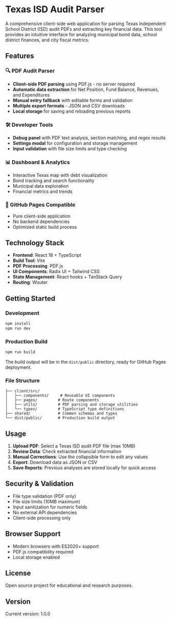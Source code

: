 # Texas ISD Audit Parser

A comprehensive client-side web application for parsing Texas Independent School District (ISD) audit PDFs and extracting key financial data. This tool provides an intuitive interface for analyzing municipal bond data, school district finances, and city fiscal metrics.

## Features

### 🔍 PDF Audit Parser
- **Client-side PDF parsing** using PDF.js - no server required
- **Automatic data extraction** for Net Position, Fund Balance, Revenues, and Expenditures
- **Manual entry fallback** with editable forms and validation
- **Multiple export formats** - JSON and CSV downloads
- **Local storage** for saving and reloading previous reports

### 🛠️ Developer Tools
- **Debug panel** with PDF text analysis, section matching, and regex results
- **Settings modal** for configuration and storage management
- **Input validation** with file size limits and type checking

### 📊 Dashboard & Analytics
- Interactive Texas map with debt visualization
- Bond tracking and search functionality
- Municipal data exploration
- Financial metrics and trends

### 🚀 GitHub Pages Compatible
- Pure client-side application
- No backend dependencies
- Optimized static build process

## Technology Stack

- **Frontend**: React 18 + TypeScript
- **Build Tool**: Vite
- **PDF Processing**: PDF.js
- **UI Components**: Radix UI + Tailwind CSS
- **State Management**: React hooks + TanStack Query
- **Routing**: Wouter

## Getting Started

### Development
```bash
npm install
npm run dev
```

### Production Build
```bash
npm run build
```
The build output will be in the `dist/public` directory, ready for GitHub Pages deployment.

### File Structure
```
├── client/src/
│   ├── components/     # Reusable UI components
│   ├── pages/         # Route components
│   ├── utils/         # PDF parsing and storage utilities
│   └── types/         # TypeScript type definitions
├── shared/            # Common schemas and types
└── dist/public/       # Production build output
```

## Usage

1. **Upload PDF**: Select a Texas ISD audit PDF file (max 10MB)
2. **Review Data**: Check extracted financial information
3. **Manual Corrections**: Use the collapsible form to edit any values
4. **Export**: Download data as JSON or CSV
5. **Save Reports**: Previous analyses are stored locally for quick access

## Security & Validation

- File type validation (PDF only)
- File size limits (10MB maximum)
- Input sanitization for numeric fields
- No external API dependencies
- Client-side processing only

## Browser Support

- Modern browsers with ES2020+ support
- PDF.js compatibility required
- Local storage enabled

## License

Open source project for educational and research purposes.

## Version

Current version: 1.0.0